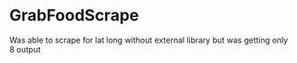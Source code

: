 # GrabFoodScrape
Was able to scrape for lat long without external library but was getting only 8 output
